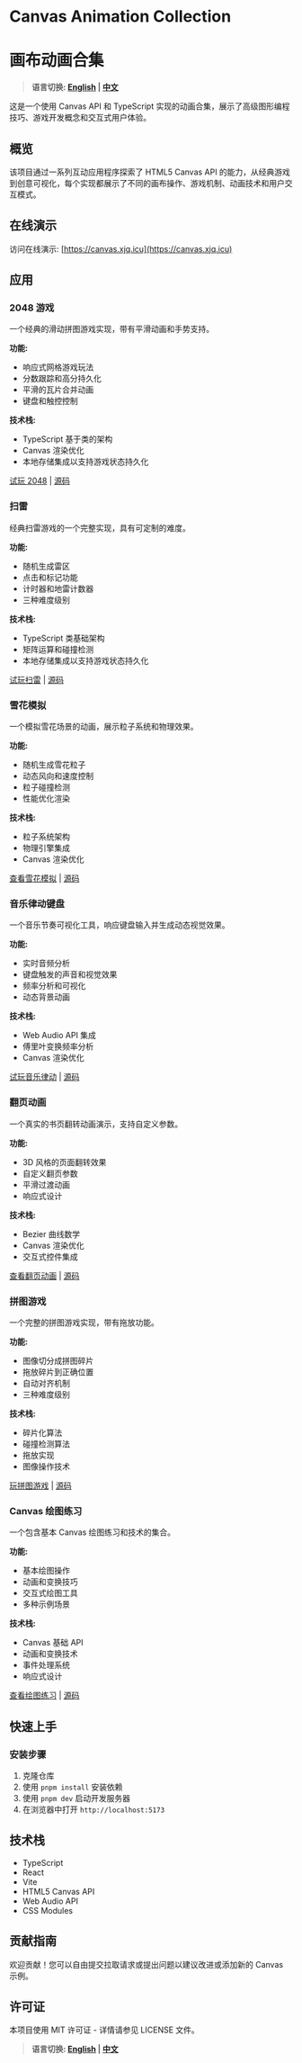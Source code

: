 # Canvas Animation Collection
# 画布动画合集

> **语言切换: [English](README.en.md) | [中文](README.md)**

这是一个使用 Canvas API 和 TypeScript 实现的动画合集，展示了高级图形编程技巧、游戏开发概念和交互式用户体验。

## 概览

该项目通过一系列互动应用程序探索了 HTML5 Canvas API 的能力，从经典游戏到创意可视化，每个实现都展示了不同的画布操作、游戏机制、动画技术和用户交互模式。

## 在线演示

访问在线演示: [https://canvas.xjq.icu](https://canvas.xjq.icu)

## 应用

### 2048 游戏

一个经典的滑动拼图游戏实现，带有平滑动画和手势支持。

**功能:**
- 响应式网格游戏玩法
- 分数跟踪和高分持久化
- 平滑的瓦片合并动画
- 键盘和触控控制

**技术栈:**
- TypeScript 基于类的架构
- Canvas 渲染优化
- 本地存储集成以支持游戏状态持久化

[试玩 2048](https://canvas.xjq.icu/2048) | [源码](https://github.com/xjq7/canvas-example/tree/main/src/pages/2048)

### 扫雷

经典扫雷游戏的一个完整实现，具有可定制的难度。

**功能:**
- 随机生成雷区
- 点击和标记功能
- 计时器和地雷计数器
- 三种难度级别

**技术栈:**
- TypeScript 类基础架构
- 矩阵运算和碰撞检测
- 本地存储集成以支持游戏状态持久化

[试玩扫雷](https://canvas.xjq.icu/minesweeper) | [源码](https://github.com/xjq7/canvas-example/tree/main/src/pages/minesweeper)

### 雪花模拟

一个模拟雪花场景的动画，展示粒子系统和物理效果。

**功能:**
- 随机生成雪花粒子
- 动态风向和速度控制
- 粒子碰撞检测
- 性能优化渲染

**技术栈:**
- 粒子系统架构
- 物理引擎集成
- Canvas 渲染优化

[查看雪花模拟](https://canvas.xjq.icu/snowflake) | [源码](https://github.com/xjq7/canvas-example/tree/main/src/pages/snowflake)

### 音乐律动键盘

一个音乐节奏可视化工具，响应键盘输入并生成动态视觉效果。

**功能:**
- 实时音频分析
- 键盘触发的声音和视觉效果
- 频率分析和可视化
- 动态背景动画

**技术栈:**
- Web Audio API 集成
- 傅里叶变换频率分析
- Canvas 渲染优化

[试玩音乐律动](https://canvas.xjq.icu/marching-music) | [源码](https://github.com/xjq7/canvas-example/tree/main/src/pages/marching-music)

### 翻页动画

一个真实的书页翻转动画演示，支持自定义参数。

**功能:**
- 3D 风格的页面翻转效果
- 自定义翻页参数
- 平滑过渡动画
- 响应式设计

**技术栈:**
- Bezier 曲线数学
- Canvas 渲染优化
- 交互式控件集成

[查看翻页动画](https://canvas.xjq.icu/pageflip) | [源码](https://github.com/xjq7/canvas-example/tree/main/src/pages/pageflip)

### 拼图游戏

一个完整的拼图游戏实现，带有拖放功能。

**功能:**
- 图像切分成拼图碎片
- 拖放碎片到正确位置
- 自动对齐机制
- 三种难度级别

**技术栈:**
- 碎片化算法
- 碰撞检测算法
- 拖放实现
- 图像操作技术

[玩拼图游戏](https://canvas.xjq.icu/jigsaw) | [源码](https://github.com/xjq7/canvas-example/tree/main/src/pages/jigsaw)

### Canvas 绘图练习

一个包含基本 Canvas 绘图练习和技术的集合。

**功能:**
- 基本绘图操作
- 动画和变换技巧
- 交互式绘图工具
- 多种示例场景

**技术栈:**
- Canvas 基础 API
- 动画和变换技术
- 事件处理系统
- 响应式设计

[查看绘图练习](https://canvas.xjq.icu/canvas) | [源码](https://github.com/xjq7/canvas-example/tree/main/src/pages/canvas)

## 快速上手

### 安装步骤

1. 克隆仓库
2. 使用 `pnpm install` 安装依赖
3. 使用 `pnpm dev` 启动开发服务器
4. 在浏览器中打开 `http://localhost:5173`

## 技术栈

- TypeScript
- React
- Vite
- HTML5 Canvas API
- Web Audio API
- CSS Modules

## 贡献指南

欢迎贡献！您可以自由提交拉取请求或提出问题以建议改进或添加新的 Canvas 示例。

## 许可证

本项目使用 MIT 许可证 - 详情请参见 LICENSE 文件。

> **语言切换: [English](README.en.md) | [中文](README.md)**